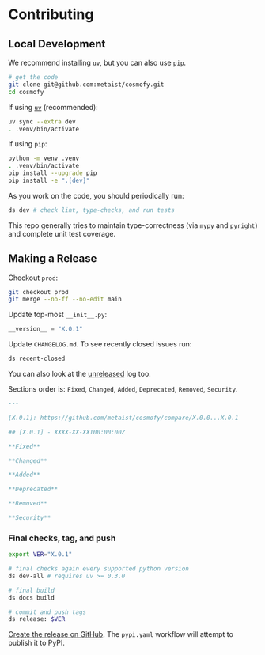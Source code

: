 # Contributing

## Local Development

We recommend installing `uv`, but you can also use `pip`.

```bash
# get the code
git clone git@github.com:metaist/cosmofy.git
cd cosmofy
```

If using [`uv`](https://github.com/astral-sh/uv) (recommended):

```bash
uv sync --extra dev
. .venv/bin/activate
```

If using `pip`:

```bash
python -m venv .venv
. .venv/bin/activate
pip install --upgrade pip
pip install -e ".[dev]"
```

As you work on the code, you should periodically run:

```bash
ds dev # check lint, type-checks, and run tests
```

This repo generally tries to maintain type-correctness (via `mypy` and `pyright`) and complete unit test coverage.

## Making a Release

Checkout `prod`:

```bash
git checkout prod
git merge --no-ff --no-edit main
```

Update top-most `__init__.py`:

```python
__version__ = "X.0.1"
```

Update `CHANGELOG.md`. To see recently closed issues run:

```bash
ds recent-closed
```

You can also look at the [unreleased](https://github.com/metaist/cosmofy/compare/prod...main) log too.

Sections order is: `Fixed`, `Changed`, `Added`, `Deprecated`, `Removed`, `Security`.

```markdown
---

[X.0.1]: https://github.com/metaist/cosmofy/compare/X.0.0...X.0.1

## [X.0.1] - XXXX-XX-XXT00:00:00Z

**Fixed**

**Changed**

**Added**

**Deprecated**

**Removed**

**Security**
```

### Final checks, tag, and push

```bash
export VER="X.0.1"

# final checks again every supported python version
ds dev-all # requires uv >= 0.3.0

# final build
ds docs build

# commit and push tags
ds release: $VER
```

[Create the release on GitHub](https://github.com/metaist/cosmofy/releases/new). The `pypi.yaml` workflow will attempt to publish it to PyPI.

